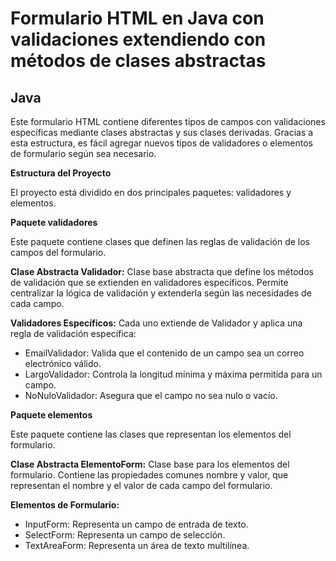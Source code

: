 # Formulario HTML en Java con validaciones extendiendo con métodos de clases abstractas
## Java
<p>Este formulario HTML contiene diferentes tipos de campos con validaciones específicas mediante clases abstractas y sus clases derivadas. Gracias a esta estructura, es fácil agregar nuevos tipos de validadores o elementos de formulario según sea necesario.</p>

**Estructura del Proyecto**
<p>El proyecto está dividido en dos principales paquetes: validadores y elementos.</p>

**Paquete validadores**
<p>Este paquete contiene clases que definen las reglas de validación de los campos del formulario.</p>

**Clase Abstracta Validador:** Clase base abstracta que define los métodos de validación que se extienden en validadores específicos. Permite centralizar la lógica de validación y extenderla según las necesidades de cada campo.

**Validadores Específicos:** Cada uno extiende de Validador y aplica una regla de validación específica:

- EmailValidador: Valida que el contenido de un campo sea un correo electrónico válido.
- LargoValidador: Controla la longitud mínima y máxima permitida para un campo.
- NoNuloValidador: Asegura que el campo no sea nulo o vacío.
  
**Paquete elementos**
<p>Este paquete contiene las clases que representan los elementos del formulario.</p>

**Clase Abstracta ElementoForm:** Clase base para los elementos del formulario. Contiene las propiedades comunes nombre y valor, que representan el nombre y el valor de cada campo del formulario.

**Elementos de Formulario:**

- InputForm: Representa un campo de entrada de texto.
- SelectForm: Representa un campo de selección.
- TextAreaForm: Representa un área de texto multilínea.
